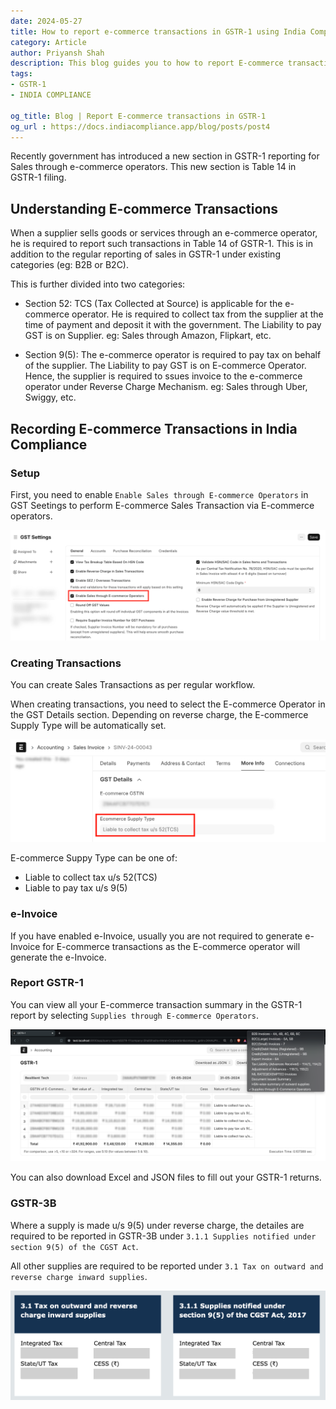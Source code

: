 ```yaml
---
date: 2024-05-27
title: How to report e-commerce transactions in GSTR-1 using India Compliance
category: Article
author: Priyansh Shah
description: This blog guides you to how to report E-commerce transactions in GSTR-1 using India Compliance
tags:
- GSTR-1
- INDIA COMPLIANCE

og_title: Blog | Report E-commerce transactions in GSTR-1
og_url : https://docs.indiacompliance.app/blog/posts/post4
---
```

<PostDetail>

Recently government has introduced a new section in GSTR-1 reporting for Sales through e-commerce operators. This new section is Table 14 in GSTR-1 filing.

## Understanding E-commerce Transactions

When a supplier sells goods or services through an e-commerce operator, he is required to report such transactions in Table 14 of GSTR-1. This is in addition to the regular reporting of sales in GSTR-1 under existing categories (eg: B2B or B2C).

This is further divided into two categories:

- Section 52: TCS (Tax Collected at Source) is applicable for the e-commerce operator. He is required to collect tax from the supplier at the time of payment and deposit it with the government. The Liability to pay GST is on Supplier. eg: Sales through Amazon, Flipkart, etc.

- Section 9(5): The e-commerce operator is required to pay tax on behalf of the supplier. The Liability to pay GST is on E-commerce Operator. Hence, the supplier is required to ssues invoice to the e-commerce operator under Reverse Charge Mechanism. eg: Sales through Uber, Swiggy, etc.


## Recording E-commerce Transactions in India Compliance

### Setup

First, you need to enable `Enable Sales through E-commerce Operators` in GST Seetings to perform E-commerce Sales Transaction via E-commerce operators.

![GST Settings](../assets/e_commerce_gst_settings.png)

### Creating Transactions

You can create Sales Transactions as per regular workflow.

When creating transactions, you need to select the E-commerce Operator in the GST Details section. Depending on reverse charge, the E-commerce Supply Type will be automatically set.

![](../assets/ecommerce_supply_type.png) 


E-commerce Suppy Type can be one of: 
- Liable to collect tax u/s 52(TCS)
- Liable to pay tax u/s 9(5)

### e-Invoice

If you have enabled e-Invoice, usually you are not required to generate e-Invoice for E-commerce transactions as the E-commerce operator will generate the e-Invoice.

### Report GSTR-1

You can view all your E-commerce transaction summary in the GSTR-1 report by selecting `Supplies through E-commerce Operators`.

![GSTR-1 Report](../assets/gstr1_report.png)

You can also download Excel and JSON files to fill out your GSTR-1 returns.

### GSTR-3B

Where a supply is made u/s 9(5) under reverse charge, the detailes are required to be reported in GSTR-3B under `3.1.1 Supplies notified under section 9(5) of the CGST Act`.

All other supplies are required to be reported under `3.1 Tax on outward and reverse charge inward supplies`.

![GSTR-3B](../assets/gstr3b.png)

</PostDetail>
